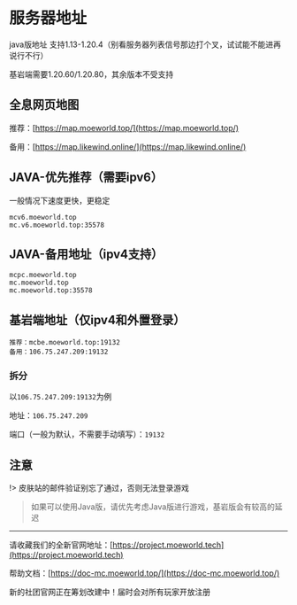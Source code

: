 # 服务器地址

java版地址 支持1.13-1.20.4（别看服务器列表信号那边打个叉，试试能不能进再说行不行）

基岩端需要1.20.60/1.20.80，其余版本不受支持

## 全息网页地图
推荐：[https://map.moeworld.top/](https://map.moeworld.top/)

备用：[https://map.likewind.online/](https://map.likewind.online/)

## JAVA-优先推荐（需要ipv6）

一般情况下速度更快，更稳定

```
mcv6.moeworld.top
mc.v6.moeworld.top:35578
```
## JAVA-备用地址（ipv4支持）
```
mcpc.moeworld.top
mc.moeworld.top
mc.moeworld.top:35578
```

## 基岩端地址（仅ipv4和外置登录）
    
```
推荐：mcbe.moeworld.top:19132
备用：106.75.247.209:19132
```
### 拆分
以`106.75.247.209:19132`为例

地址：`106.75.247.209`

端口（一般为默认，不需要手动填写）：`19132`

## 注意

!> 皮肤站的邮件验证别忘了通过，否则无法登录游戏

> 如果可以使用Java版，请优先考虑Java版进行游戏，基岩版会有较高的延迟

---

请收藏我们的全新官网地址：[https://project.moeworld.tech](https://project.moeworld.tech)

帮助文档：[https://doc-mc.moeworld.top/](https://doc-mc.moeworld.top/)

新的社团官网正在筹划改建中！届时会对所有玩家开放注册
